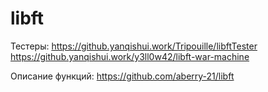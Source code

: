 # libft

Тестеры: 
https://github.yanqishui.work/Tripouille/libftTester
https://github.yanqishui.work/y3ll0w42/libft-war-machine

Описание функций: 
https://github.com/aberry-21/libft
